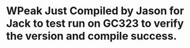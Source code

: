 # WPeak Just Compiled by Jason for Jack to test run on GC323 to verify the version and compile success.
